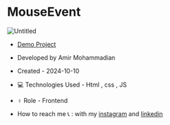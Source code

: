# MouseEvent

![Untitled](https://github.com/user-attachments/assets/ee163ae7-b627-4df4-ae07-9ab31f1d86ea)

- [Demo Project](https://amirmohammadianaftah.github.io/MouseEvent/)
  
- Developed by Amir Mohammadian
- Created - 2024-10-10
- 💻 Technologies Used - Html , css , JS
- ♀️ Role - Frontend
- How to reach me 📞 : with my [instagram](https://www.instagram.com/amirmohammadian.web) and [linkedin](https://www.linkedin.com/in/amir-mohammadian-aa571b31b/)
